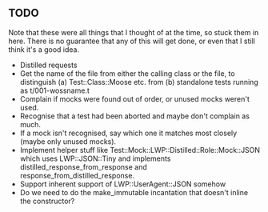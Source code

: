## TODO

Note that these were all things that I thought of at the time, so stuck them in
here. There is no guarantee that any of this will get done, or even that I 
still think it's a good idea.

* Distilled requests
* Get the name of the file from either the calling class or the file, to
  distinguish (a) Test::Class::Moose etc. from (b) standalone tests running
  as t/001-wossname.t
* Complain if mocks were found out of order, or unused mocks weren't used.
* Recognise that a test had been aborted and maybe don't complain as much.
* If a mock isn't recognised, say which one it matches most closely (maybe only
  unused mocks).
* Implement helper stuff like Test::Mock::LWP::Distilled::Role::Mock::JSON
  which uses LWP::JSON::Tiny and implements distilled_response_from_response
  and response_from_distilled_response.
* Support inherent support of LWP::UserAgent::JSON somehow
* Do we need to do the make_immutable incantation that doesn't inline the constructor?
